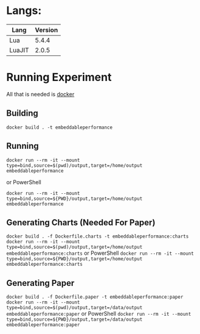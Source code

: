 # Langs:

| Lang   | Version |
| ------ | ------- |
| Lua    | 5.4.4   |
| LuaJIT | 2.0.5   |

# Running Experiment

All that is needed is [docker](https://docs.docker.com/get-docker/)

## Building

`docker build . -t embeddableperformance`

## Running

`docker run --rm -it --mount type=bind,source=$(pwd)/output,target=/home/output embeddableperformance`

or PowerShell

`docker run --rm -it --mount type=bind,source=${PWD}/output,target=/home/output embeddableperformance`

## Generating Charts (Needed For Paper)

`docker build . -f Dockerfile.charts -t embeddableperformance:charts`
`docker run --rm -it --mount type=bind,source=$(pwd)/output,target=/home/output embeddableperformance:charts` or PowerShell `docker run --rm -it --mount type=bind,source=${PWD}/output,target=/home/output embeddableperformance:charts`

## Generating Paper

`docker build . -f Dockerfile.paper -t embeddableperformance:paper`
`docker run --rm -it --mount type=bind,source=$(pwd)/output,target=/data/output embeddableperformance:paper` or PowerShell `docker run --rm -it --mount type=bind,source=${PWD}/output,target=/data/output embeddableperformance:paper`
